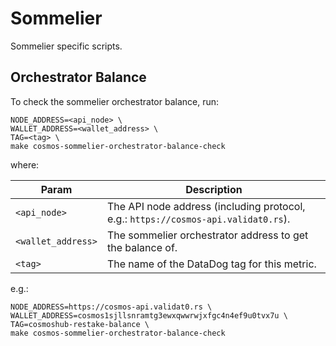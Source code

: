 # Sommelier

Sommelier specific scripts.

## Orchestrator Balance

To check the sommelier orchestrator balance, run:

```console
NODE_ADDRESS=<api_node> \
WALLET_ADDRESS=<wallet_address> \
TAG=<tag> \
make cosmos-sommelier-orchestrator-balance-check
```

where:

| Param              | Description                                                                        |
|--------------------|------------------------------------------------------------------------------------|
| `<api_node>`       | The API node address (including protocol, e.g.: `https://cosmos-api.validat0.rs`). |
| `<wallet_address>` | The sommelier orchestrator address to get the balance of.                          |
| `<tag>`            | The name of the DataDog tag for this metric.                                       |

e.g.:

```console
NODE_ADDRESS=https://cosmos-api.validat0.rs \
WALLET_ADDRESS=cosmos1sjllsnramtg3ewxqwwrwjxfgc4n4ef9u0tvx7u \
TAG=cosmoshub-restake-balance \
make cosmos-sommelier-orchestrator-balance-check
```
